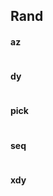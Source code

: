 Rand 
------
#### az
```lua
```
#### dy
```lua
```
#### pick
```lua
```
#### seq
```lua
```
#### xdy
```lua
```

